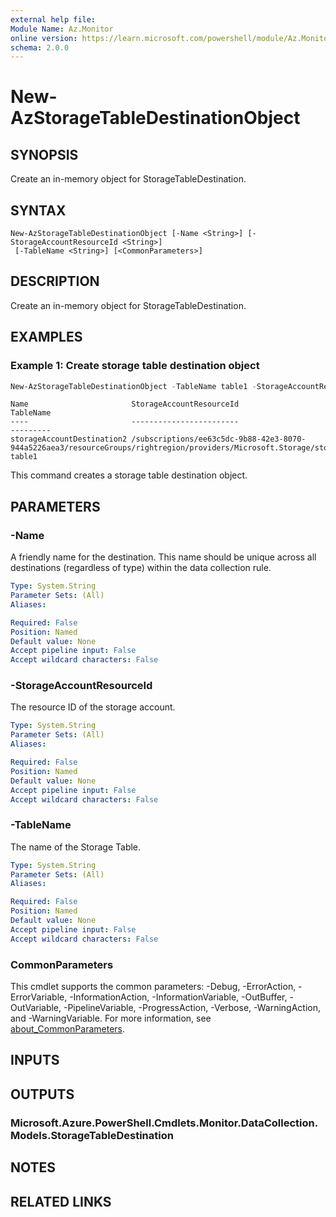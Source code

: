 ```yaml
---
external help file:
Module Name: Az.Monitor
online version: https://learn.microsoft.com/powershell/module/Az.Monitor/new-azstoragetabledestinationobject
schema: 2.0.0
---
```


# New-AzStorageTableDestinationObject

## SYNOPSIS
Create an in-memory object for StorageTableDestination.

## SYNTAX

```
New-AzStorageTableDestinationObject [-Name <String>] [-StorageAccountResourceId <String>]
 [-TableName <String>] [<CommonParameters>]
```

## DESCRIPTION
Create an in-memory object for StorageTableDestination.

## EXAMPLES

### Example 1: Create storage table destination object
```powershell
New-AzStorageTableDestinationObject -TableName table1 -StorageAccountResourceId /subscriptions/ee63c5dc-9b88-42e3-8070-944a5226aea3/resourceGroups/rightregion/providers/Microsoft.Storage/storageAccounts/bar1 -Name storageAccountDestination2
```

```output
Name                       StorageAccountResourceId                                                                                                        TableName
----                       ------------------------                                                                                                        ---------
storageAccountDestination2 /subscriptions/ee63c5dc-9b88-42e3-8070-944a5226aea3/resourceGroups/rightregion/providers/Microsoft.Storage/storageAccounts/bar1 table1
```

This command creates a storage table destination object.

## PARAMETERS

### -Name
A friendly name for the destination.
        This name should be unique across all destinations (regardless of type) within the data collection rule.

```yaml
Type: System.String
Parameter Sets: (All)
Aliases:

Required: False
Position: Named
Default value: None
Accept pipeline input: False
Accept wildcard characters: False
```

### -StorageAccountResourceId
The resource ID of the storage account.

```yaml
Type: System.String
Parameter Sets: (All)
Aliases:

Required: False
Position: Named
Default value: None
Accept pipeline input: False
Accept wildcard characters: False
```

### -TableName
The name of the Storage Table.

```yaml
Type: System.String
Parameter Sets: (All)
Aliases:

Required: False
Position: Named
Default value: None
Accept pipeline input: False
Accept wildcard characters: False
```

### CommonParameters
This cmdlet supports the common parameters: -Debug, -ErrorAction, -ErrorVariable, -InformationAction, -InformationVariable, -OutBuffer, -OutVariable, -PipelineVariable, -ProgressAction, -Verbose, -WarningAction, and -WarningVariable. For more information, see [about_CommonParameters](http://go.microsoft.com/fwlink/?LinkID=113216).

## INPUTS

## OUTPUTS

### Microsoft.Azure.PowerShell.Cmdlets.Monitor.DataCollection.Models.StorageTableDestination

## NOTES

## RELATED LINKS

